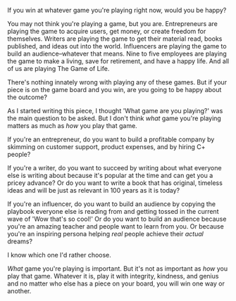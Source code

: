 If you win at whatever game you're playing right now, would you be happy?

You may not think you're playing a game, but you are. Entrepreneurs are playing the game to acquire users, get money, or create freedom for themselves. Writers are playing the game to get their material read, books published, and ideas out into the world. Influencers are playing the game to build an audience–whatever that means. Nine to five employees are playing the game to make a living, save for retirement, and have a happy life. And all of us are playing The Game of Life.

There's nothing innately wrong with playing any of these games. But if your piece is on the game board and you win, are you going to be happy about the outcome?

As I started writing this piece, I thought 'What game are you playing?' was the main question to be asked. But I don't think *what* game you're playing matters as much as *how* you play that game.

If you're an entrepreneur, do you want to build a profitable company by skimming on customer support, product expenses, and by hiring C+ people?

If you're a writer, do you want to succeed by writing about what everyone else is writing about because it's popular at the time and can get you a pricey advance? Or do you want to write a book that has original, timeless ideas and will be just as relevant in 100 years as it is today?

If you're an influencer, do you want to build an audience by copying the playbook everyone else is reading from and getting tossed in the current wave of 'Wow that's so cool!' Or do you want to build an audience because you're an amazing teacher and people want to learn from you. Or because you're an inspiring persona helping *real* people achieve their *actual* dreams?

I know which one I'd rather choose.

*What* game you're playing is important. But it's not as important as *how* you play that game. Whatever it is, play it with integrity, kindness, and genius and no matter who else has a piece on your board, you will win one way or another.

